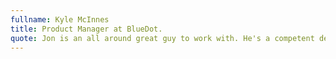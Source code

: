 ```yaml
---
fullname: Kyle McInnes
title: Product Manager at BlueDot.
quote: Jon is an all around great guy to work with. He's a competent developer, easy to get along with, and is able to take on a variety of tasks with passion. He was often the last one to leave the office and I was always impressed with his dedication.
---
```

